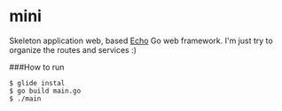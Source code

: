 # mini
Skeleton application web, based [Echo] Go web framework. I'm just try to organize the routes and services :)

###How to run
```
$ glide instal
$ go build main.go
$ ./main
```


[Echo]: <https://github.com/labstack/echo>
